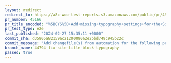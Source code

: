 ```yaml
---
layout: redirect
redirect_to: https://a8c-woo-test-reports.s3.amazonaws.com/public/pr/45166/e2e/index.html
pr_number: 45166
pr_title_encoded: "%5BCYS%5D+Add+missing+typography+settings+for+the+Site+Title+block"
pr_test_type: e2e
last_published: "2024-02-27 15:35:11 +0000"
commit_sha: d35805a82159ac21200080a2e2bbd749c945b22c
commit_message: "Add changefile(s) from automation for the following project(s): wooco…"
branch_name: 44794-fix-site-title-block-typography
passed: true
---
```

